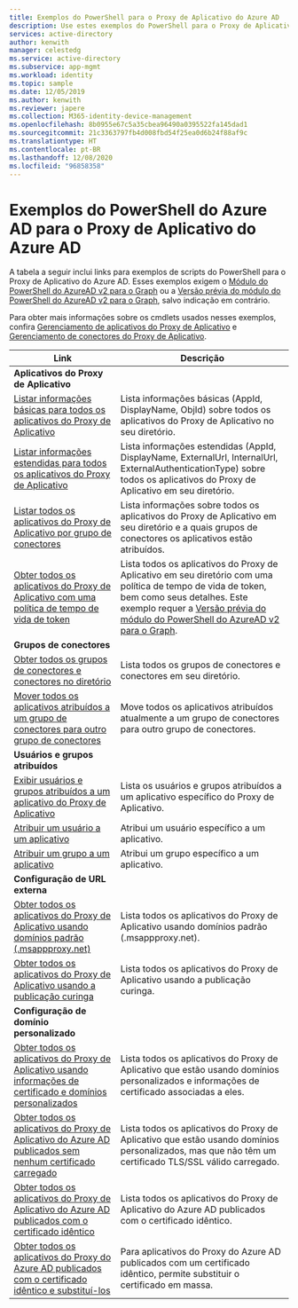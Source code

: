 ```yaml
---
title: Exemplos do PowerShell para o Proxy de Aplicativo do Azure AD
description: Use estes exemplos do PowerShell para o Proxy de Aplicativo do Azure AD para obter informações sobre os aplicativos e conectores do Proxy de Aplicativo em seu diretório, atribuir usuários e grupos a aplicativos e obter informações de certificado.
services: active-directory
author: kenwith
manager: celestedg
ms.service: active-directory
ms.subservice: app-mgmt
ms.workload: identity
ms.topic: sample
ms.date: 12/05/2019
ms.author: kenwith
ms.reviewer: japere
ms.collection: M365-identity-device-management
ms.openlocfilehash: 8b0955e67c5a35cbea96490a0395522fa145dad1
ms.sourcegitcommit: 21c3363797fb4d008fbd54f25ea0d6b24f88af9c
ms.translationtype: HT
ms.contentlocale: pt-BR
ms.lasthandoff: 12/08/2020
ms.locfileid: "96858358"
---
```

# <a name="azure-ad-powershell-examples-for-azure-ad-application-proxy"></a>Exemplos do PowerShell do Azure AD para o Proxy de Aplicativo do Azure AD

A tabela a seguir inclui links para exemplos de scripts do PowerShell para o Proxy de Aplicativo do Azure AD. Esses exemplos exigem o [Módulo do PowerShell do AzureAD v2 para o Graph](/powershell/azure/active-directory/install-adv2) ou a [Versão prévia do módulo do PowerShell do AzureAD v2 para o Graph](/powershell/azure/active-directory/install-adv2?view=azureadps-2.0-preview), salvo indicação em contrário.


Para obter mais informações sobre os cmdlets usados nesses exemplos, confira [Gerenciamento de aplicativos do Proxy de Aplicativo](/powershell/module/azuread/#application_proxy_application_management) e [Gerenciamento de conectores do Proxy de Aplicativo](/powershell/module/azuread/#application_proxy_connector_management).

| Link | Descrição |
|---|---|
|**Aplicativos do Proxy de Aplicativo**||
| [Listar informações básicas para todos os aplicativos do Proxy de Aplicativo](scripts/powershell-get-all-app-proxy-apps-basic.md) | Lista informações básicas (AppId, DisplayName, ObjId) sobre todos os aplicativos do Proxy de Aplicativo no seu diretório. |
| [Listar informações estendidas para todos os aplicativos do Proxy de Aplicativo](scripts/powershell-get-all-app-proxy-apps-extended.md) | Lista informações estendidas (AppId, DisplayName, ExternalUrl, InternalUrl, ExternalAuthenticationType) sobre todos os aplicativos do Proxy de Aplicativo em seu diretório.  |
| [Listar todos os aplicativos do Proxy de Aplicativo por grupo de conectores](scripts/powershell-get-all-app-proxy-apps-by-connector-group.md) | Lista informações sobre todos os aplicativos do Proxy de Aplicativo em seu diretório e a quais grupos de conectores os aplicativos estão atribuídos. |
| [Obter todos os aplicativos do Proxy de Aplicativo com uma política de tempo de vida de token](scripts/powershell-get-all-app-proxy-apps-with-policy.md) | Lista todos os aplicativos do Proxy de Aplicativo em seu diretório com uma política de tempo de vida de token, bem como seus detalhes. Este exemplo requer a [Versão prévia do módulo do PowerShell do AzureAD v2 para o Graph](/powershell/azure/active-directory/install-adv2?view=azureadps-2.0-preview). |
|**Grupos de conectores**||
| [Obter todos os grupos de conectores e conectores no diretório](scripts/powershell-get-all-connectors.md) | Lista todos os grupos de conectores e conectores em seu diretório. |
| [Mover todos os aplicativos atribuídos a um grupo de conectores para outro grupo de conectores](scripts/powershell-move-all-apps-to-connector-group.md) | Move todos os aplicativos atribuídos atualmente a um grupo de conectores para outro grupo de conectores. |
|**Usuários e grupos atribuídos**||
| [Exibir usuários e grupos atribuídos a um aplicativo do Proxy de Aplicativo](scripts/powershell-display-users-group-of-app.md) | Lista os usuários e grupos atribuídos a um aplicativo específico do Proxy de Aplicativo. |
| [Atribuir um usuário a um aplicativo](scripts/powershell-assign-user-to-app.md) | Atribui um usuário específico a um aplicativo. |
| [Atribuir um grupo a um aplicativo](scripts/powershell-assign-group-to-app.md) | Atribui um grupo específico a um aplicativo. |
|**Configuração de URL externa**||
| [Obter todos os aplicativos do Proxy de Aplicativo usando domínios padrão (.msappproxy.net)](scripts/powershell-get-all-default-domain-apps.md)  | Lista todos os aplicativos do Proxy de Aplicativo usando domínios padrão (.msappproxy.net). |
| [Obter todos os aplicativos do Proxy de Aplicativo usando a publicação curinga](scripts/powershell-get-all-wildcard-apps.md) | Lista todos os aplicativos do Proxy de Aplicativo usando a publicação curinga. |
|**Configuração de domínio personalizado**||
| [Obter todos os aplicativos do Proxy de Aplicativo usando informações de certificado e domínios personalizados](scripts/powershell-get-all-custom-domains-and-certs.md) | Lista todos os aplicativos do Proxy de Aplicativo que estão usando domínios personalizados e informações de certificado associadas a eles. |
| [Obter todos os aplicativos do Proxy de Aplicativo do Azure AD publicados sem nenhum certificado carregado](scripts/powershell-get-all-custom-domain-no-cert.md) | Lista todos os aplicativos do Proxy de Aplicativo que estão usando domínios personalizados, mas que não têm um certificado TLS/SSL válido carregado. |
| [Obter todos os aplicativos do Proxy de Aplicativo do Azure AD publicados com o certificado idêntico](scripts/powershell-get-custom-domain-identical-cert.md) | Lista todos os aplicativos do Proxy de Aplicativo do Azure AD publicados com o certificado idêntico. |
| [Obter todos os aplicativos do Proxy do Azure AD publicados com o certificado idêntico e substituí-los](scripts/powershell-get-custom-domain-replace-cert.md) | Para aplicativos do Proxy do Azure AD publicados com um certificado idêntico, permite substituir o certificado em massa. |
